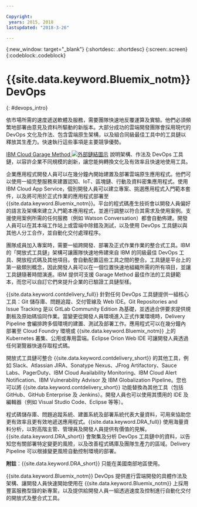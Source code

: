 ```yaml
---

Copyright:
 years: 2015, 2018
lastupdated: "2018-3-26"

---
```


{:new_window: target="_blank"}
{:shortdesc: .shortdesc}
{:screen:.screen}
{:codeblock:.codeblock}


# {{site.data.keyword.Bluemix_notm}} DevOps
{: #devops_intro}

依市場所需的速度遞送軟體及服務，需要團隊快速地反覆運算及實驗。他們必須頻繁地部署由意見及資料所驅動的新版本。大部分成功的雲端開發團隊會採用現代的 DevOps 文化及作法、包含雲端原生架構，以及組合同級最佳工具中的工具鏈以釋放其生產力。快速執行這些事項是主要競爭優勢。

 
<a href="https://www.ibm.com/cloud/garage">IBM Cloud Garage Method <img src="../../icons/launch-glyph.svg" alt="外部鏈結圖示"></a> 說明架構、作法及 DevOps 工具鏈，以容許企業不同規模的創新，讓您能夠轉換文化及有效率且快速地使用工具。

企業應用程式開發人員可以在幾分鐘內開始建置及部署雲端原生應用程式。他們可以使用一組完整服務來建置認知、IoT、區塊鏈、行動及資料密集應用程式。使用 IBM Cloud App Service，個別開發人員可以建立專案、挑選應用程式入門範本套件，以及將可用於正式作業的應用程式部署至 {{site.data.keyword.Bluemix_notm}}。平台的程式碼產生技術會以開發人員偏好的語言及架構來建立入門範本應用程式，並進行調整以符合其需求及使用案例。支援使用案例所需的任何服務（例如 Watson Conversation）都會自動佈建。開發人員可以在其本端工作站上或雲端中除錯及測試，以及使用 DevOps 工具鏈以與其他人分工合作，並自動化交付處理程序。

團隊成員加入專案時，需要一組跨開發、部署及正式作業作業的整合式工具。IBM 的「開放式工具鏈」架構可讓團隊快速地佈建來自 IBM 的同級最佳 DevOps 工具、開放程式碼及其他項目。會自動配置這些工具之間的整合。工具鏈是平台上的第一級類別概念，因此開發人員可以在一個位置快速地組織所需的所有項目，並讓工具鏈隨著時間演進。IBM 提供可支援 Garage Method 最佳作法的工具鏈範本，而您可以自訂它們來提升企業的已驗證工具鏈型樣。

{{site.data.keyword.contdelivery_full}} 針對任何 DevOps 工具鏈提供一組核心工具：Git 儲存庫、問題追蹤、交付管線及 Web IDE。Git Repositories and Issue Tracking 是以 GitLab Community Edition 為基礎，並透過合併要求提供規劃板及原始碼協同作業。當變更從開發人員環境進入正式作業環境時，Delivery Pipeline 會編排跨多個環境的建置、測試及部署工作。應用程式可以在幾分鐘內部署至 Cloud Foundry 環境或 {{site.data.keyword.Bluemix_notm}} 上的 Kubernetes 叢集、公用或專用雲端。Eclipse Orion Web IDE 可讓開發人員透過任何瀏覽器快速存取程式碼。

開放式工具鏈可整合 {{site.data.keyword.contdelivery_short}} 的其他工具，例如 Slack、Atlassian JIRA、Sonatype Nexus、JFrog Artifactory、Sauce Labs、PagerDuty、IBM Cloud Availability Monitoring、IBM Cloud Alert Notification、IBM Vulnerability Advisor 及 IBM Globalization Pipeline。您也可以將 {{site.data.keyword.contdelivery_short}} 功能替換為其他工具（包括 GitHub、GitHub Enterprise 及 Jenkins）。開發人員也可以使用其慣用的 IDE 及編輯器（例如 Visual Studio Code、Eclipse 等等）。

程式碼儲存庫、問題追蹤系統、建置系統及部署系統代表大量資料，可用來協助您更有效率且更有效地遞送應用程式。{{site.data.keyword.DRA_full}} 使用海量資料分析，以對高階主管、管理員及開發人員提供有價值的見解。{{site.data.keyword.DRA_short}} 會聚集及分析 DevOps 工具鏈中的資料，以告知您有關部署特定變更的風險，以及改善程式碼庫及團隊生產力的區域。Delivery Pipeline 可以根據變更風險自動控制環境的部署。

**附註**：{{site.data.keyword.DRA_short}} 只能在美國南部地區使用。

{{site.data.keyword.Bluemix_notm}} DevOps 提供進行雲端開發的具體作法及架構、讓開發人員快速開始使用在 {{site.data.keyword.Bluemix_notm}} 上採用豐富服務型錄的新專案，以及提供給開發人員一組透過速度及控制進行自動化交付的開放式及整合式工具。
